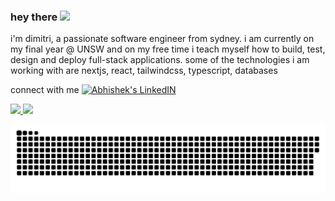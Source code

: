 ### hey there <img src="https://media.giphy.com/media/hvRJCLFzcasrR4ia7z/giphy.gif" width="25px">

i'm dimitri, a passionate software engineer from sydney. i am currently on my final year @ UNSW and on my free time i teach myself how to build, test, design and deploy full-stack applications. some of the technologies i am working with are nextjs, react, tailwindcss, typescript, databases

connect with me
<span>
  <a href="https://www.linkedin.com/in/dimitri-tsardakas/">
    <img  alt="Abhishek's LinkedIN" width="22px" src="https://raw.githubusercontent.com/peterthehan/peterthehan/master/assets/linkedin.svg" />
  </a>
</span>
  </br>

<div>
  <a href="https://github.com/dimitri-t">
  <img height="180em" src="https://github-readme-stats.vercel.app/api?username=dimitri-t&show_icons=true&theme=tokyonight&include_all_commits=true&count_private=true"/>
  <img height="180em" src="https://github-readme-stats.vercel.app/api/top-langs/?username=dimitri-t&layout=compact&langs_count=7&theme=tokyonight"/>
</div>

![github contribution grid snake animation](https://raw.githubusercontent.com/dimitri-t/dimitri-t/output/github-contribution-grid-snake.svg)
